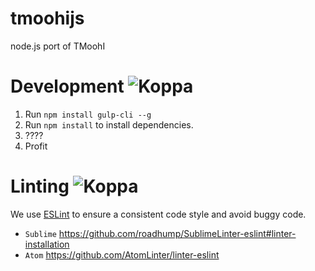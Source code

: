# tmoohijs
node.js port of TMoohI

# Development ![Koppa](https://static-cdn.jtvnw.net/emoticons/v1/88/2.0)
1. Run `npm install gulp-cli --g`
1. Run ``npm install`` to install dependencies.
4. ????
5. Profit

# Linting ![Koppa](https://static-cdn.jtvnw.net/emoticons/v1/2412/2.0)
We use [ESLint](http://eslint.org/) to ensure a consistent code style and avoid buggy code.

- ``Sublime`` https://github.com/roadhump/SublimeLinter-eslint#linter-installation
- ``Atom`` https://github.com/AtomLinter/linter-eslint
